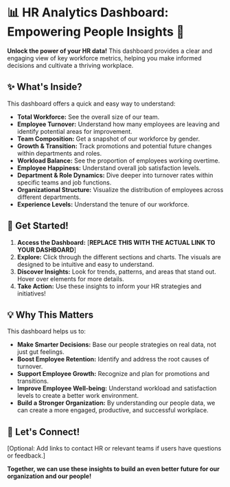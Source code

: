 # 📊 HR Analytics Dashboard: Empowering People Insights 🚀

**Unlock the power of your HR data!** This dashboard provides a clear and engaging view of key workforce metrics, helping you make informed decisions and cultivate a thriving workplace.

## ✨ What's Inside?

This dashboard offers a quick and easy way to understand:

* **Total Workforce:** See the overall size of our team.
* **Employee Turnover:** Understand how many employees are leaving and identify potential areas for improvement.
* **Team Composition:** Get a snapshot of our workforce by gender.
* **Growth & Transition:** Track promotions and potential future changes within departments and roles.
* **Workload Balance:** See the proportion of employees working overtime.
* **Employee Happiness:** Understand overall job satisfaction levels.
* **Department & Role Dynamics:** Dive deeper into turnover rates within specific teams and job functions.
* **Organizational Structure:** Visualize the distribution of employees across different departments.
* **Experience Levels:** Understand the tenure of our workforce.

## 🚀 Get Started!

1.  **Access the Dashboard:** [**REPLACE THIS WITH THE ACTUAL LINK TO YOUR DASHBOARD**]
2.  **Explore:** Click through the different sections and charts. The visuals are designed to be intuitive and easy to understand.
3.  **Discover Insights:** Look for trends, patterns, and areas that stand out. Hover over elements for more details.
4.  **Take Action:** Use these insights to inform your HR strategies and initiatives!

## 💡 Why This Matters

This dashboard helps us to:

* **Make Smarter Decisions:** Base our people strategies on real data, not just gut feelings.
* **Boost Employee Retention:** Identify and address the root causes of turnover.
* **Support Employee Growth:** Recognize and plan for promotions and transitions.
* **Improve Employee Well-being:** Understand workload and satisfaction levels to create a better work environment.
* **Build a Stronger Organization:** By understanding our people data, we can create a more engaged, productive, and successful workplace.

## 🤝 Let's Connect!

[Optional: Add links to contact HR or relevant teams if users have questions or feedback.]

**Together, we can use these insights to build an even better future for our organization and our people!**
